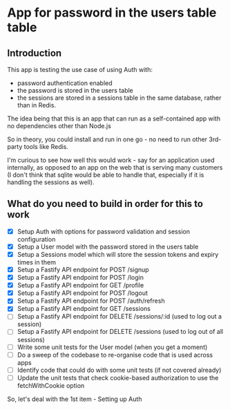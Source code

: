 # App for password in the users table table

## Introduction

This app is testing the use case of using Auth with:

- password authentication enabled
- the password is stored in the users table
- the sessions are stored in a sessions table in the same database, rather than
  in Redis.

The idea being that this is an app that can run as a self-contained app with no 
dependencies other than Node.js

So in theory, you could install and run in one go - no need to run other 
3rd-party tools like Redis.

I'm curious to see how well this would work - say for an application used 
internally, as opposed to an app on the web that is serving many customers 
(I don't think that sqlite would be able to handle that, especially if it is 
handling the sessions as well).

## What do you need to build in order for this to work

- [x] Setup Auth with options for password validation and session configuration
- [x] Setup a User model with the password stored in the users table
- [x] Setup a Sessions model which will store the session tokens and expiry times in them
- [x] Setup a Fastify API endpoint for POST /signup
- [x] Setup a Fastify API endpoint for POST /login
- [x] Setup a Fastify API endpoint for GET /profile
- [x] Setup a Fastify API endpoint for POST /logout
- [x] Setup a Fastify API endpoint for POST /auth/refresh
- [x] Setup a Fastify API endpoint for GET /sessions
- [ ] Setup a Fastify API endpoint for DELETE /sessions/:id (used to log out a session)
- [ ] Setup a Fastify API endpoint for DELETE /sessions (used to log out of all sessions)
- [ ] Write some unit tests for the User model (when you get a moment)
- [ ] Do a sweep of the codebase to re-organise code that is used across apps
- [ ] Identify code that could do with some unit tests (if not covered already)
- [ ] Update the unit tests that check cookie-based authorization to use the fetchWithCookie option

So, let's deal with the 1st item - Setting up Auth
